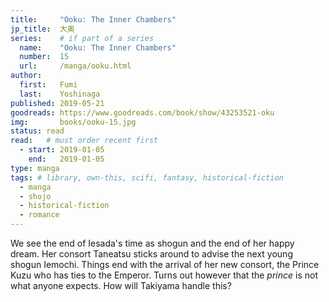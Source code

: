 ```yaml
---
title:     "Ooku: The Inner Chambers"
jp_title:  大奥
series:    # if part of a series
  name:    "Ooku: The Inner Chambers"
  number:  15
  url:     /manga/ooku.html
author: 
  first:   Fumi  
  last:    Yoshinaga
published: 2019-05-21 
goodreads: https://www.goodreads.com/book/show/43253521-oku
img:       books/ooku-15.jpg
status: read
read:   # must order recent first
  - start: 2019-01-05  
    end:   2019-01-05 
type: manga
tags: # library, own-this, scifi, fantasy, historical-fiction
  - manga
  - shojo
  - historical-fiction
  - romance
---
```


We see the end of Iesada's time as shogun and the end of her happy dream.  Her consort Taneatsu sticks around to advise the next young shogun Iemochi. Things end with the arrival of her new consort, the Prince Kuzu who has ties to the Emperor. Turns out however that the *prince* is not what anyone expects. How will Takiyama handle this? 
